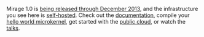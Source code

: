 Mirage 1.0 is [being released through December 2013](http://openmirage.org/blog/announcing-mirage10),
and the infrastructure you see here is [self-hosted](https://github.com/mirage/mirage-www).
Check out the [documentation](/wiki), compile your [hello world
microkernel](/wiki/hello-world), get started with the [public cloud](/wiki/xen-boot), or watch the [talks](/wiki/talks).
